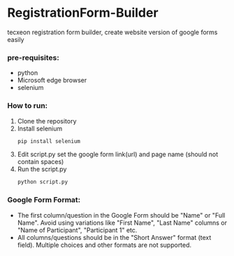 # RegistrationForm-Builder
tecxeon registration form builder, create website version of google forms easily 

### pre-requisites:
- python
- Microsoft edge browser
- selenium

### How to run:
1. Clone the repository
2. Install selenium 
    ```bash 
    pip install selenium
    ```
2. Edit script.py set the google form link(url) and page name (should not contain spaces)
3. Run the script.py 
    ```py
    python script.py
    ```
### Google Form Format:
- The first column/question in the Google Form should be "Name" or "Full Name". Avoid using variations like "First Name", "Last Name" columns or "Name of Participant", "Participant 1" etc.
- All columns/questions should be in the "Short Answer" format (text field). Multiple choices and other formats are not supported.
